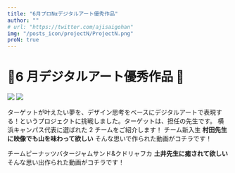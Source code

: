 ```yaml
---
title: "6月プロNαデジタルアート優秀作品"
author: ""
# url: "https://twitter.com/ajisaigohan"
img: "/posts_icon/projectN/ProjectN.png"
proN: true
---
```


# 👑6 月デジタルアート優秀作品 👑

![](https://i.imgur.com/GuY5Ezi.jpg)
![](https://i.imgur.com/3yF2eGN.jpg)

ターゲットが叶えたい夢を、デザイン思考をベースにデジタルアートで表現する！というプロジェクトに挑戦しました。ターゲットは、担任の先生です。
横浜キャンパス代表に選ばれた 2 チームをご紹介します！
チーム新入生
**村田先生に映像でも山を味わって欲しい**
そんな思いで作られた動画がコチラです！

チームピーナッツバタージャムサンド&クドリャフカ
**土井先生に癒されて欲しい**
そんな思い出作られた動画がコチラです！
